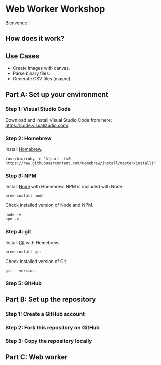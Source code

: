 # Web Worker Workshop

Bienvenue !

## How does it work?

## Use Cases

- Create images with canvas.
- Parse binary files.
- Generate CSV files (maybe).

## Part A: Set up your environment

### Step 1: Visual Studio Code

Download and install Visual Studio Code from here: https://code.visualstudio.com/.

### Step 2: Homebrew

Install [Homebrew](https://brew.sh/).

```
/usr/bin/ruby -e "$(curl -fsSL https://raw.githubusercontent.com/Homebrew/install/master/install)"
```

### Step 3: NPM

Install [Node](https://nodejs.org/en/) with Homebrew. NPM is included with Node.

```
brew install node
```

Check installed version of Node and NPM.

```
node -v
npm -v
```

### Step 4: git

Install [Git](https://git-scm.com/) with Homebrew.

```
brew install git
```

Check installed version of Git.

```
git --version
```

### Step 5: GitHub

## Part B: Set up the repository

### Step 1: Create a GitHub account

### Step 2: Fork this repository on GitHub

### Step 3: Copy the repository locally

## Part C: Web worker
